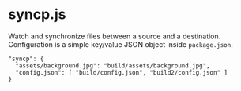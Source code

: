 # syncp.js

Watch and synchronize files between a source and a destination.
Configuration is a simple key/value JSON object inside `package.json`.

```
"syncp": {
  "assets/background.jpg": "build/assets/background.jpg",
  "config.json": [ "build/config.json", "build2/config.json" ]
}
```

